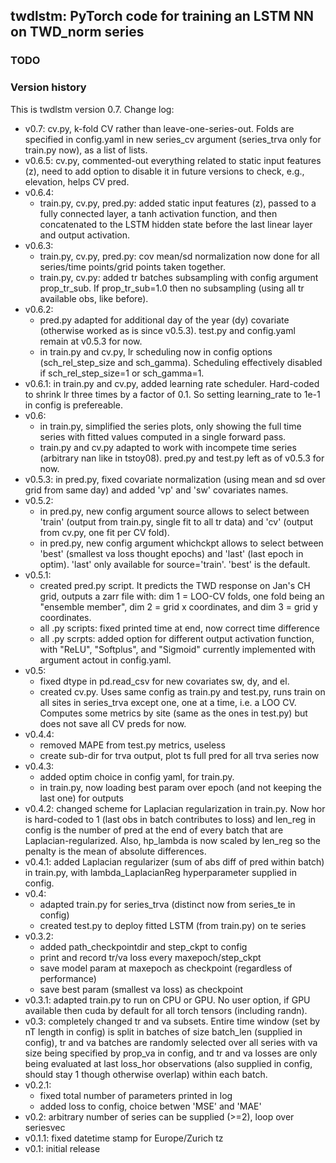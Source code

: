 twdlstm: PyTorch code for training an LSTM NN on TWD_norm series
----------------------------------------------------------------

### TODO


### Version history

This is twdlstm version 0.7. Change log:
* v0.7: cv.py, k-fold CV rather than leave-one-series-out. Folds are specified in config.yaml in new series_cv argument (series_trva only for train.py now), as a list of lists.
* v0.6.5: cv.py, commented-out everything related to static input features (z), need to add option to disable it in future versions to check, e.g., elevation, helps CV pred.
* v0.6.4:
  - train.py, cv.py, pred.py: added static input features (z), passed to a fully connected layer, a tanh activation function, and then concatenated to the LSTM hidden state before the last linear layer and output activation.
* v0.6.3:
  - train.py, cv.py, pred.py: cov mean/sd normalization now done for all series/time points/grid points taken together.
  - train.py, cv.py: added tr batches subsampling with config argument prop_tr_sub. If prop_tr_sub=1.0 then no subsampling (using all tr available obs, like before).
* v0.6.2:
  - pred.py adapted for additional day of the year (dy) covariate (otherwise worked as is since v0.5.3). test.py and config.yaml remain at v0.5.3 for now.
  - in train.py and cv.py, lr scheduling now in config options (sch_rel_step_size and sch_gamma). Scheduling effectively disabled if sch_rel_step_size=1 or sch_gamma=1.
* v0.6.1: in train.py and cv.py, added learning rate scheduler. Hard-coded to shrink lr three times by a factor of 0.1. So setting learning_rate to 1e-1 in config is prefereable.
* v0.6:
  - in train.py, simplified the series plots, only showing the full time series with fitted values computed in a single forward pass.
  - train.py and cv.py adapted to work with incompete time series (arbitrary nan like in tstoy08). pred.py and test.py left as of v0.5.3 for now.
* v0.5.3: in pred.py, fixed covariate normalization (using mean and sd over grid from same day) and added 'vp' and 'sw' covariates names.
* v0.5.2:
  - in pred.py, new config argument source allows to select between 'train' (output from train.py, single fit to all tr data) and 'cv' (output from cv.py, one fit per CV fold).
  - in pred.py, new config argument whichckpt allows to select between 'best' (smallest va loss thought epochs) and 'last' (last epoch in optim). 'last' only available for source='train'. 'best' is the default. 
* v0.5.1:
  - created pred.py script. It predicts the TWD response on Jan's CH grid, outputs a zarr file with: dim 1 = LOO-CV folds, one fold being an "ensemble member", dim 2 = grid x coordinates, and dim 3 = grid y coordinates.
  - all .py scripts: fixed printed time at end, now correct time difference
  - all .py scrpts: added option for different output activation function, with "ReLU", "Softplus", and "Sigmoid" currently implemented with argument actout in config.yaml.
* v0.5:
  - fixed dtype in pd.read_csv for new covariates sw, dy, and el.
  - created cv.py. Uses same config as train.py and test.py, runs train on all sites in series_trva except one, one at a time, i.e. a LOO CV. Computes some metrics by site (same as the ones in test.py) but does not save all CV preds for now.
* v0.4.4:
  - removed MAPE from test.py metrics, useless
  - create sub-dir for trva output, plot ts full pred for all trva series now
* v0.4.3:
  - added optim choice in config yaml, for train.py.
  - in train.py, now loading best param over epoch (and not keeping the last one) for outputs
* v0.4.2: changed scheme for Laplacian regularization in train.py. Now hor is hard-coded to 1 (last obs in batch contributes to loss) and len_reg in config is the number of pred at the end of every batch that are Laplacian-regularized. Also, hp_lambda is now scaled by len_reg so the penalty is the mean of absolute differences.
* v0.4.1: added Laplacian regularizer (sum of abs diff of pred within batch) in train.py, with lambda_LaplacianReg hyperparameter supplied in config.
* v0.4:
  - adapted train.py for series_trva (distinct now from series_te in config)
  - created test.py to deploy fitted LSTM (from train.py) on te series
* v0.3.2:
  - added path_checkpointdir and step_ckpt to config
  - print and record tr/va loss every maxepoch/step_ckpt
  - save model param at maxepoch as checkpoint (regardless of performance)
  - save best param (smallest va loss) as checkpoint
* v0.3.1: adapted train.py to run on CPU or GPU. No user option, if GPU available then cuda by default for all torch tensors (including randn).
* v0.3: completely changed tr and va subsets. Entire time window (set by nT length in config) is split in batches of size batch_len (supplied in config), tr and va batches are randomly selected over all series with va size being specified by prop_va in config, and tr and va losses are only being evaluated at last loss_hor observations (also supplied in config, should stay 1 though otherwise overlap) within each batch.
* v0.2.1:
  - fixed total number of parameters printed in log
  - added loss to config, choice betwen 'MSE' and 'MAE'
* v0.2: arbitrary number of series can be supplied (>=2), loop over seriesvec
* v0.1.1: fixed datetime stamp for Europe/Zurich tz
* v0.1: initial release
